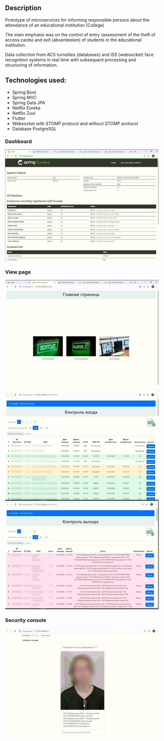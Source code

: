 ## Description
Prototype of microservices for informing responsible persons about the attendance of an educational institution (College)

The main emphasis was on the control of entry (assessment of the theft of access cards) and exit (absenteeism) of students in the educational institution.

Data collection from ACS turnstiles (databases) and ISS (websocket) face recognition systems in real time with subsequent processing and structuring of information.

## Technologies used:
* Spring Boot 
* Spring MVC
* Spring Data JPA
* Netflix Eureka
* Netflix Zuul
* Flutter
* Websocket with STOMP protocol and without STOMP protocol
* Database PostgreSQL

### Dashboard
![Dashboard](1.jpg "Dashboard")
### View page
![Start page](2.jpg "Start page")
![Match page](3.jpg "Match page")
![Out page](4.jpg "Out page")
### Security console
![Security console](5.jpg "Security console")